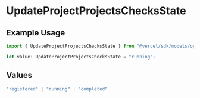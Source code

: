 # UpdateProjectProjectsChecksState

## Example Usage

```typescript
import { UpdateProjectProjectsChecksState } from "@vercel/sdk/models/operations/updateproject.js";

let value: UpdateProjectProjectsChecksState = "running";
```

## Values

```typescript
"registered" | "running" | "completed"
```